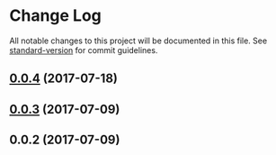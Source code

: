 # Change Log

All notable changes to this project will be documented in this file. See [standard-version](https://github.com/conventional-changelog/standard-version) for commit guidelines.

<a name="0.0.4"></a>
## [0.0.4](https://github.com/ha4us/mqtt-ha4us/compare/v0.0.3...v0.0.4) (2017-07-18)



<a name="0.0.3"></a>
## [0.0.3](https://github.com/ha4us/mqtt-ha4us/compare/v0.0.2...v0.0.3) (2017-07-09)



<a name="0.0.2"></a>
## 0.0.2 (2017-07-09)
